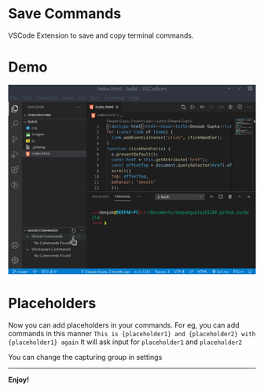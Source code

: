 # Save Commands

VSCode Extension to save and copy terminal commands.

# Demo

![demo](./media/demo.gif)

# Placeholders

Now you can add placeholders in your commands. For eg, you can add commands in this manner
`This is {placeholder1} and {placeholder2} with {placeholder1} again`
It will ask input for `placeholder1` and `placeholder2`

You can change the capturing group in settings

---

**Enjoy!**
